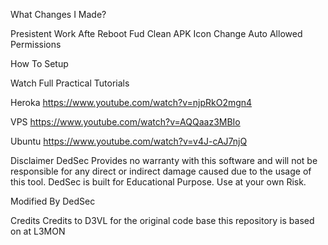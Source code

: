 What Changes I Made?

Presistent Work Afte Reboot
Fud Clean APK
Icon Change
Auto Allowed Permissions

How To Setup

Watch Full Practical Tutorials

Heroka
https://www.youtube.com/watch?v=njpRkO2mgn4

VPS
https://www.youtube.com/watch?v=AQQaaz3MBIo

Ubuntu
https://www.youtube.com/watch?v=v4J-cAJ7njQ

Disclaimer
DedSec Provides no warranty with this software and will not be responsible for any direct or indirect damage caused due to the usage of this tool.
DedSec is built for Educational Purpose. Use at your own Risk.


Modified By DedSec

Credits
Credits to D3VL for the original code base this repository is based on at L3MON
